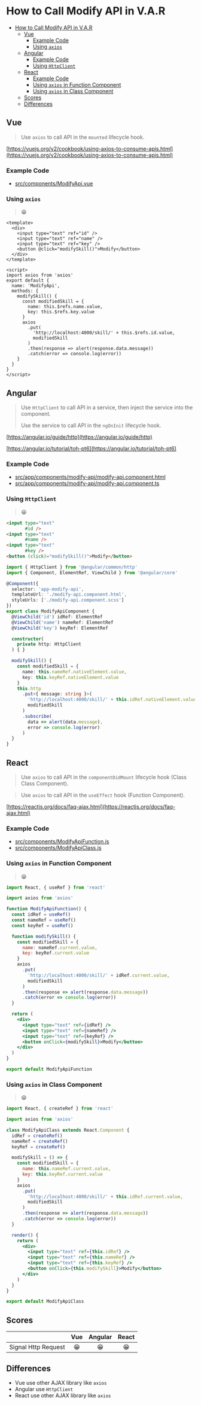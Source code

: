 # How to Call Modify API in V.A.R

- [How to Call Modify API in V.A.R](#how-to-call-modify-api-in-var)
  - [Vue](#vue)
    - [Example Code](#example-code)
    - [Using `axios`](#using-axios)
  - [Angular](#angular)
    - [Example Code](#example-code-1)
    - [Using `HttpClient`](#using-httpclient)
  - [React](#react)
    - [Example Code](#example-code-2)
    - [Using `axios` in Function Component](#using-axios-in-function-component)
    - [Using `axios` in Class Component](#using-axios-in-class-component)
  - [Scores](#scores)
  - [Differences](#differences)

## Vue

> Use `axios` to call API in the `mounted` lifecycle hook.

[https://vuejs.org/v2/cookbook/using-axios-to-consume-apis.html](https://vuejs.org/v2/cookbook/using-axios-to-consume-apis.html)

### Example Code
- [src/components/ModifyApi.vue](../../examples/var-vue/src/components/ModifyApi.vue)

### Using `axios`
> 😁

```vue
<template>
  <div>
    <input type="text" ref="id" />
    <input type="text" ref="name" />
    <input type="text" ref="key" />
    <button @click="modifySkill()">Modify</button>
  </div>
</template>

<script>
import axios from 'axios'
export default {
  name: 'ModifyApi',
  methods: {
    modifySkill() {
      const modifiedSkill = {
        name: this.$refs.name.value,
        key: this.$refs.key.value
      }
      axios
        .put(
          'http://localhost:4000/skill/' + this.$refs.id.value,
          modifiedSkill
        )
        .then(response => alert(response.data.message))
        .catch(error => console.log(error))
    }
  }
}
</script>
```

## Angular

> Use `HttpClient` to call API in a service, then inject the service into the component.
>
> Use the service to call API in the `ngOnInit` lifecycle hook.

[https://angular.io/guide/http](https://angular.io/guide/http)

[https://angular.io/tutorial/toh-pt6](https://angular.io/tutorial/toh-pt6)

### Example Code
- [src/app/components/modify-api/modify-api.component.html](../../examples/var-angular/src/app/components/modify-api/modify-api.component.html)
- [src/app/components/modify-api/modify-api.component.ts](../../examples/var-angular/src/app/components/modify-api/modify-api.component.ts)

### Using `HttpClient`
> 😁

```html
<input type="text"
       #id />
<input type="text"
       #name />
<input type="text"
       #key />
<button (click)="modifySkill()">Modify</button>
```

```ts
import { HttpClient } from '@angular/common/http'
import { Component, ElementRef, ViewChild } from '@angular/core'

@Component({
  selector: 'app-modify-api',
  templateUrl: './modify-api.component.html',
  styleUrls: ['./modify-api.component.scss']
})
export class ModifyApiComponent {
  @ViewChild('id') idRef: ElementRef
  @ViewChild('name') nameRef: ElementRef
  @ViewChild('key') keyRef: ElementRef

  constructor(
    private http: HttpClient
  ) { }

  modifySkill() {
    const modifiedSkill = {
      name: this.nameRef.nativeElement.value,
      key: this.keyRef.nativeElement.value
    }
    this.http
      .put<{ message: string }>(
        'http://localhost:4000/skill/' + this.idRef.nativeElement.value,
        modifiedSkill
      )
      .subscribe(
        data => alert(data.message),
        error => console.log(error)
      )
  }
}
```

## React

> Use `axios` to call API in the `componentDidMount` lifecycle hook (Class Class Component).

> Use `axios` to call API in the `useEffect` hook (Function Component).

[https://reactjs.org/docs/faq-ajax.html](https://reactjs.org/docs/faq-ajax.html)

### Example Code
- [src/components/ModifyApiFunction.js](../../examples/var-react/src/components/ModifyApiFunction.js)
- [src/components/ModifyApiClass.js](../../examples/var-react/src/components/ModifyApiClass.js)

### Using `axios` in Function Component
> 😁

```jsx
import React, { useRef } from 'react'

import axios from 'axios'

function ModifyApiFunction() {
  const idRef = useRef()
  const nameRef = useRef()
  const keyRef = useRef()

  function modifySkill() {
    const modifiedSkill = {
      name: nameRef.current.value,
      key: keyRef.current.value
    }
    axios
      .put(
        'http://localhost:4000/skill/' + idRef.current.value,
        modifiedSkill
      )
      .then(response => alert(response.data.message))
      .catch(error => console.log(error))
  }

  return (
    <div>
      <input type="text" ref={idRef} />
      <input type="text" ref={nameRef} />
      <input type="text" ref={keyRef} />
      <button onClick={modifySkill}>Modify</button>
    </div>
  )
}

export default ModifyApiFunction
```

### Using `axios` in Class Component
> 😁

```jsx
import React, { createRef } from 'react'

import axios from 'axios'

class ModifyApiClass extends React.Component {
  idRef = createRef()
  nameRef = createRef()
  keyRef = createRef()

  modifySkill = () => {
    const modifiedSkill = {
      name: this.nameRef.current.value,
      key: this.keyRef.current.value
    }
    axios
      .put(
        'http://localhost:4000/skill/' + this.idRef.current.value,
        modifiedSkill
      )
      .then(response => alert(response.data.message))
      .catch(error => console.log(error))
  }

  render() {
    return (
      <div>
        <input type="text" ref={this.idRef} />
        <input type="text" ref={this.nameRef} />
        <input type="text" ref={this.keyRef} />
        <button onClick={this.modifySkill}>Modify</button>
      </div>
    )
  }
}

export default ModifyApiClass
```

## Scores
|                     |  Vue  | Angular | React |
| :------------------ | :---: | :-----: | :---: |
| Signal Http Request |  😁   |   😁    |  😁   |

## Differences
- Vue use other AJAX library like `axios`
- Angular use `HttpClient`
- React use other AJAX library like `axios`
